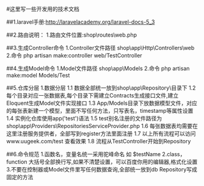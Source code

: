 #这里写一些开发用的技术文档

##1.laravel手册:http://laravelacademy.org/laravel-docs-5_3

##2.路由说明：
1.路由文件位置:shop\routes\web.php

##3.生成Controller命令
1.Controller文件路径 shop\app\Http\Controllers\web
2.命令 php artisan make:controller web/TestController

##4.生成Model命令
1.Model文件路径 shop\app\Models
2.命令 php artisan make:model Models/Test

##5.仓库分层
1.数据分层
  1.1  数据全部统一放到shop\app\Repository\目录下
  1.2  每个目录对应一张数据表,每个目录下需建立Contracts生成接口文件,建立Eloquent生成Model文件实现接口
  1.3  App/Models目录下放数据模型文件，对应的每张表新建一个模型，里面不写任何方法，只写表名，timestamp等属性设置
  1.4  实例化仓库使用app('test')语法
  1.5  test别名注册的文件路径为shop\app\Providers\RepositoriesServiceProvider.php
  1.6  每张数据表均需要在这里注册服务提供者，全部写到register方法里面注册
  1.7  以上所有流程可以访问www.uugeek.com/test 查看效果
  1.8  流程从TestController开始到Repository

##6.命令规范
1.函数名，变量名统一采用驼峰命名  如 $testName
2.class，function 大括号全部换行写,如果不清楚设置，可以百度你用的编辑器,格式化设置
3.不要在控制器或Model文件里写任何数据查询,全部统一放到db Repository写成固定的方法